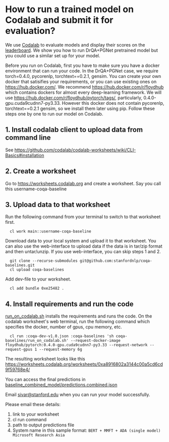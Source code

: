 # How to run a trained model on Codalab and submit it for evaluation?

We use [Codalab](https://worksheets.codalab.org/) to evaluate models and display their scores on the [leaderboard](https://stanfordnlp.github.io/coqa/).
We show you how to run DrQA+PGNet pretrained model but you could use a similar set up for your model.

Before you run on Codalab, first you have to make sure you have a docker environment that can run your code.
In the DrQA+PGNet case, we require torch=0.4.0, pycorenlp, torchtext==0.2.1, gensim.
You can create your own docker that satisifies your requirements, or you can use existing ones on https://hub.docker.com/.
We recommend https://hub.docker.com/r/floydhub which contains dockers for almost every deep-learning framework.
We will use https://hub.docker.com/r/floydhub/pytorch/tags/, particularly, 0.4.0-gpu.cuda9cudnn7-py3.33.
However this docker does not contain pycorenlp, torchtext==0.2.1 gensim, so we install them later using pip.
Follow these steps one by one to run our model on Codalab.

## 1. Install codalab client to upload data from command line
See https://github.com/codalab/codalab-worksheets/wiki/CLI-Basics#installation

## 2. Create a worksheet
Go to https://worksheets.codalab.org and create a worksheet.
Say you call this username-coqa-baseline

## 3. Upload data to that worksheet
Run the following command from your terminal to switch to that worksheet first.

```
  cl work main::username-coqa-baseline
```

Download data to your local system and upload it to that worksheet. You can also use the web-interface to upload data if the data is in tar/zip format and then untar/unzip. If you use web-interface, you can skip steps 1 and 2.

```
  git clone --recurse-submodules git@github.com:stanfordnlp/coqa-baselines.git
  cl upload coqa-baselines
```

Add dev-file to your worksheet.

```
  cl add bundle 0xe25482 .
```

## 4. Install requirements and run the code
[run_on_codalab.sh](run_on_codalab.sh) installs the requirements and runs the code. On the codalab worksheet's web terminal, run the following command which specifies the docker, number of gpus, cpu memory, etc.

```
  cl run :coqa-dev-v1.0.json :coqa-baselines 'sh coqa-baselines/run_on_codalab.sh' --request-docker-image floydhub/pytorch:0.4.0-gpu.cuda9cudnn7-py3.33 --request-network --request-gpus 1 --request-memory 6g
```

The resulting worksheet looks like this https://worksheets.codalab.org/worksheets/0xa8916802a3144c00a5cd6cd9f59768e4/

You can access the final predictions in [baseline_combined_model/predictions.combined.json](https://worksheets.codalab.org/rest/bundles/0x8bc73ba8cd904d778d7d1817b154fcaf/contents/blob/baseline_combined_model/)

Email sivar@stanford.edu when you can run your model successfully.

Please email these details:

1. link to your worksheet
2. cl run command
3. path to output predictions file
4. System name in this sample format:  ```BERT + MMFT + ADA (single model) Microsoft Research Asia```
